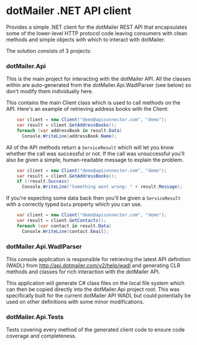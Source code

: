 dotMailer .NET API client
=========

Provides a simple .NET client for the dotMailer REST API that encapsulates some of the lower-level HTTP protocol code leaving consumers with clean methods and simple objects with which to interact with dotMailer.

The solution consists of 3 projects:

### dotMailer.Api

This is the main project for interacting with the dotMailer API.  All the classes within are auto-generated from the dotMailer.Api.WadlParser (see below) so don't modify them individually here.

This contains the main Client class which is used to call methods on the API. Here's an example of retrieving address books with the Client:

```csharp
    var client = new Client("demo@apiconnector.com", "demo");
    var result = client.GetAddressBooks();
    foreach (var addressBook in result.Data)
      Console.WriteLine(addressBook.Name);
```

All of the API methods return a `ServiceResult` which will let you know whether the call was successful or not.  If the call was unsuccessful you'll also be given a simple, human-readable message to explain the problem.

```csharp
    var client = new Client("demo@apiconnector.com", "demo");
    var result = client.GetAddressBooks();
    if (!result.Success)
      Console.WriteLine("Something went wrong: " + result.Message);
```

If you're expecting some data back then you'll be given a `ServiceResult` with a correctly typed `Data` property which you can use.

```csharp
    var client = new Client("demo@apiconnector.com", "demo");
    var result = client.GetContacts();
    foreach (var contact in result.Data)
      Console.WriteLine(contact.Email);
```

### dotMailer.Api.WadlParser

This console application is responsible for retrieving the latest API definition (WADL) from http://api.dotmailer.com/v2/help/wadl and generating CLR methods and classes for rich interaction with the dotMailer API.

This application will generate C# class files on the local file system which can then be copied directly into the dotMailer.Api project root.  This was specifically built for the current dotMailer API WADL but could potentially be used on other definitions with some minor modifications.

### dotMailer.Api.Tests

Tests covering every method of the generated client code to ensure code coverage and completeness.

